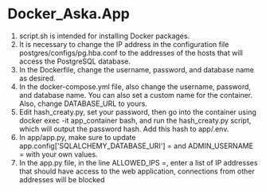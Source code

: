 # Docker_Aska.App
1. script.sh is intended for installing Docker packages.
2. It is necessary to change the IP address in the configuration file postgres/configs/pg.hba.conf to the addresses of the hosts that will access the PostgreSQL database.
3. In the Dockerfile, change the username, password, and database name as desired.
4. In the docker-compose.yml file, also change the username, password, and database name. You can also set a custom name for the container. Also, change DATABASE_URL to yours.
5. Edit hash_creaty.py, set your password, then go into the container using docker exec -it app_container bash, and run the hash_creaty.py script, which will output the password hash. Add this hash to app/.env.
6. In app/app.py, make sure to update app.config['SQLALCHEMY_DATABASE_URI'] = and ADMIN_USERNAME = with your own values.
7. In the app.py file, in the line ALLOWED_IPS =, enter a list of IP addresses that should have access to the web application, connections from other addresses will be blocked
